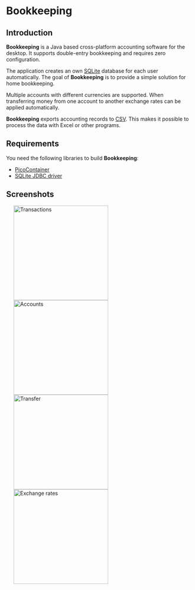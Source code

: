 # Bookkeeping

## Introduction

**Bookkeeping** is a Java based cross-platform accounting software for
the desktop. It supports double-entry bookkeeping and requires zero
configuration.

The application creates an own [SQLite](https://sqlite.org/) database
for each user automatically. The goal of **Bookkeeping** is to provide
a simple solution for home bookkeeping.

Multiple accounts with different currencies are supported. When transferring
money from one account to another exchange rates can be applied
automatically.

**Bookkeeping** exports accounting records to
[CSV](https://en.wikipedia.org/wiki/Comma-separated_values). This
makes it possible to process the data with Excel or other programs.

## Requirements

You need the following libraries to build **Bookkeeping**:

* [PicoContainer](http://picocontainer.org)
* [SQLite JDBC driver](https://bitbucket.org/xerial/sqlite-jdbc)

## Screenshots

<div id="screenshots" style="padding-left:20px;">
  <a href="/images/bookkeeping00.png" class="thumbnail" data-lightbox="bookkeeping"><img class="thumbnail" style="width:256px;" src="/images/bookkeeping00.png" alt="Transactions" /></a>
  <a href="/images/bookkeeping01.png" class="thumbnail" data-lightbox="bookkeeping"><img class="thumbnail" style="width:256px;" src="/images/bookkeeping01.png" alt="Accounts" /></a>
  <a href="/images/bookkeeping02.png" class="thumbnail" data-lightbox="bookkeeping"><img class="thumbnail" style="width:256px;" src="/images/bookkeeping02.png" alt="Transfer" /></a>
  <a href="/images/bookkeeping03.png" class="thumbnail" data-lightbox="bookkeeping"><img class="thumbnail" style="width:256px;" src="/images/bookkeeping03.png" alt="Exchange rates" /></a>
</div>
